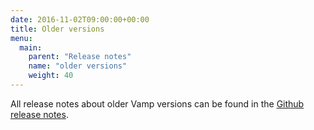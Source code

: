 ```yaml
---
date: 2016-11-02T09:00:00+00:00
title: Older versions
menu:
  main:
    parent: "Release notes"
    name: "older versions"
    weight: 40
---
```


All release notes about older Vamp versions can be found in the [Github release notes](https://github.com/magneticio/vamp/releases).
